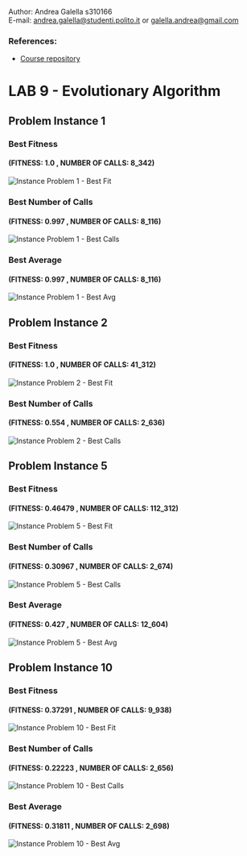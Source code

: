 Author: Andrea Galella s310166
</br>
E-mail: <andrea.galella@studenti.polito.it> or <galella.andrea@gmail.com>
</br>
### References:
  - [Course repository](https://github.com/squillero/computational-intelligence)

# LAB 9 - Evolutionary Algorithm
## Problem Instance 1
### Best Fitness
#### (FITNESS: 1.0 , NUMBER OF CALLS: 8_342)
![Instance Problem 1 - Best Fit](https://github.com/andrea-ga/computational-intelligence/blob/main/labs/lab9/img/1-fit.png)
### Best Number of Calls
#### (FITNESS: 0.997 , NUMBER OF CALLS: 8_116)
![Instance Problem 1 - Best Calls](https://github.com/andrea-ga/computational-intelligence/blob/main/labs/lab9/img/1-calls.png)
### Best Average
#### (FITNESS: 0.997 , NUMBER OF CALLS: 8_116)
![Instance Problem 1 - Best Avg](https://github.com/andrea-ga/computational-intelligence/blob/main/labs/lab9/img/1-avg.png)
## Problem Instance 2
### Best Fitness
#### (FITNESS: 1.0 , NUMBER OF CALLS: 41_312)
![Instance Problem 2 - Best Fit](https://github.com/andrea-ga/computational-intelligence/blob/main/labs/lab9/img/2-fit.png)
### Best Number of Calls
#### (FITNESS: 0.554 , NUMBER OF CALLS: 2_636)
![Instance Problem 2 - Best Calls](https://github.com/andrea-ga/computational-intelligence/blob/main/labs/lab9/img/2-calls.png)
## Problem Instance 5
### Best Fitness
#### (FITNESS: 0.46479 , NUMBER OF CALLS: 112_312)
![Instance Problem 5 - Best Fit](https://github.com/andrea-ga/computational-intelligence/blob/main/labs/lab9/img/5-fit.png)
### Best Number of Calls
#### (FITNESS: 0.30967 , NUMBER OF CALLS: 2_674)
![Instance Problem 5 - Best Calls](https://github.com/andrea-ga/computational-intelligence/blob/main/labs/lab9/img/5-calls.png)
### Best Average
#### (FITNESS: 0.427 , NUMBER OF CALLS: 12_604)
![Instance Problem 5 - Best Avg](https://github.com/andrea-ga/computational-intelligence/blob/main/labs/lab9/img/5-avg.png)
## Problem Instance 10
### Best Fitness
#### (FITNESS: 0.37291 , NUMBER OF CALLS: 9_938)
![Instance Problem 10 - Best Fit](https://github.com/andrea-ga/computational-intelligence/blob/main/labs/lab9/img/10-fit.png)
### Best Number of Calls
#### (FITNESS: 0.22223 , NUMBER OF CALLS: 2_656)
![Instance Problem 10 - Best Calls](https://github.com/andrea-ga/computational-intelligence/blob/main/labs/lab9/img/10-calls.png)
### Best Average
#### (FITNESS: 0.31811 , NUMBER OF CALLS: 2_698)
![Instance Problem 10 - Best Avg](https://github.com/andrea-ga/computational-intelligence/blob/main/labs/lab9/img/10-avg.png)
